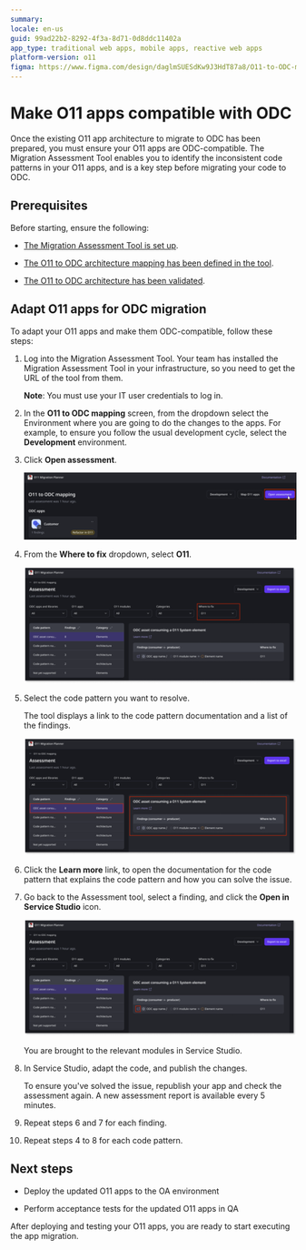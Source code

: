 ```yaml
---
summary:
locale: en-us
guid: 99ad22b2-8292-4f3a-8d71-0d8ddc11402a
app_type: traditional web apps, mobile apps, reactive web apps
platform-version: o11
figma: https://www.figma.com/design/daglmSUESdKw9J3HdT87a8/O11-to-ODC-migration?m=auto&node-id=2041-594&t=yE9BxgtAPjxhELHt-1
---
```


# Make O11 apps compatible with ODC

Once the existing O11 app architecture to migrate to ODC has been prepared, you must ensure your O11 apps are ODC-compatible. The Migration Assessment Tool enables you to identify the inconsistent code patterns in your O11 apps, and is a key step before migrating your code to ODC.

## Prerequisites

Before starting, ensure the following:

* [The Migration Assessment Tool is set up](../setup-assessement-tool.md).

* [The O11 to ODC architecture mapping has been defined in the tool](../plan/plan-map-apps.md).

* [The O11 to ODC architecture has been validated](../plan/plan-assess-refactor.md).

## Adapt O11 apps for ODC migration

To adapt your O11 apps and make them ODC-compatible, follow these steps:

1. Log into the Migration Assessment Tool. Your team has installed the Migration Assessment Tool in your infrastructure, so you need to get the URL of the tool from them.

    **Note**: You must use your IT user credentials to log in.

1. In the **O11 to ODC mapping** screen, from the dropdown select the Environment where you are going to do the changes to the apps. For example, to ensure you follow the usual development cycle, select the **Development** environment.

1. Click **Open assessment**.

    ![Screenshot of clicking the Open Assessment button in the Assessment tool](images/open-assessment-at.png "Open assessment")

1. From the **Where to fix** dropdown, select **O11**.

    ![Screenshot of filtering where to fix the app modules](images/filter-fix-at.png "Filter where to fix the issue")

1. Select the code pattern you want to resolve.

    The tool displays a link to the code pattern documentation and a list of the findings.

   ![Screenshot of the list of findings](images/select-pattern-at.png "List of findings")

1. Click the **Learn more** link, to open the documentation for the code pattern that explains the code pattern and how you can solve the issue.

1. Go back to the Assessment tool, select a finding, and click the **Open in Service Studio** icon.

    ![Screenshot of how to open the finding in Service Studio](images/open-finding-at.png "How to open Service Studio from the list of finsings")

    You are brought to the relevant modules in Service Studio.

1. In Service Studio, adapt the code, and publish the changes.

    <div class="info" markdown="1">

    To ensure you've solved the issue, republish your app and check the assessment again. A new assessment report is available every 5 minutes.

    </div>

1. Repeat steps 6 and 7 for each finding.

1. Repeat steps 4 to 8 for each code pattern.

## Next steps

* Deploy the updated O11 apps to the OA environment

* Perform acceptance tests for the updated O11 apps in QA

After deploying and testing your O11 apps, you are ready to start executing the app migration.
